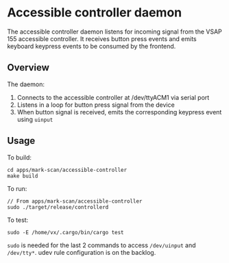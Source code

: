 # Accessible controller daemon

The accessible controller daemon listens for incoming signal from the VSAP 155 accessible controller. It receives button press events and emits keyboard keypress events to be consumed by the frontend.

## Overview

The daemon:

1. Connects to the accessible controller at /dev/ttyACM1 via serial port
2. Listens in a loop for button press signal from the device
3. When button signal is received, emits the corresponding keypress event using `uinput`

## Usage

To build:

```
cd apps/mark-scan/accessible-controller
make build
```

To run:

```
// From apps/mark-scan/accessible-controller
sudo ./target/release/controllerd
```

To test:

```
sudo -E /home/vx/.cargo/bin/cargo test
```

`sudo` is needed for the last 2 commands to access `/dev/uinput` and `/dev/tty*`. udev rule configuration is on the backlog.

